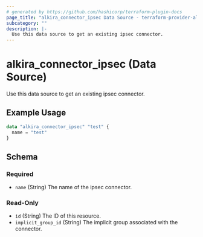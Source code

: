 ```yaml
---
# generated by https://github.com/hashicorp/terraform-plugin-docs
page_title: "alkira_connector_ipsec Data Source - terraform-provider-alkira"
subcategory: ""
description: |-
  Use this data source to get an existing ipsec connector.
---
```


# alkira_connector_ipsec (Data Source)

Use this data source to get an existing ipsec connector.

## Example Usage

```terraform
data "alkira_connector_ipsec" "test" {
  name = "test"
}
```

<!-- schema generated by tfplugindocs -->
## Schema

### Required

- `name` (String) The name of the ipsec connector.

### Read-Only

- `id` (String) The ID of this resource.
- `implicit_group_id` (String) The implicit group associated with the connector.


